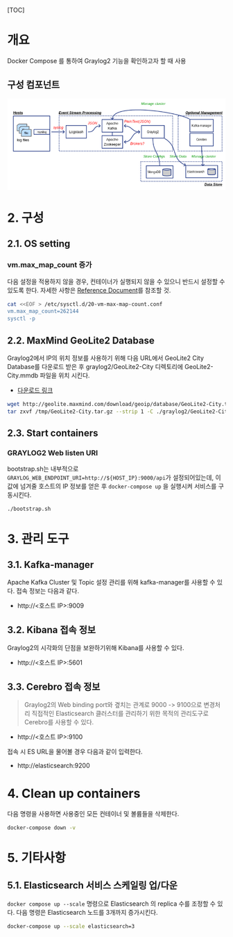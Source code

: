 [TOC]



# 개요

Docker Compose 를 통하여 Graylog2 기능을 확인하고자 할 때 사용

## 구성 컴포넌트 

 ![1541819026824](assets/1541819026824.png)

# 2. 구성

## 2.1. OS setting
### vm.max_map_count 증가
다음 설정을 적용하지 않을 경우, 컨테이너가 실행되지 않을 수 있으니 반드시 설정할 수 있도록 한다. 자세한 사항은 [Reference Document](https://www.elastic.co/guide/en/elasticsearch/reference/5.6/docker.html)를 참조할 것.
```bash
cat <<EOF > /etc/sysctl.d/20-vm-max-map-count.conf 
vm.max_map_count=262144
sysctl -p
```

## 2.2. MaxMind GeoLite2 Database

Graylog2에서 IP의 위치 정보를 사용하기 위해 다음 URL에서 GeoLite2 City Database를 다운로드 받은 후 graylog2/GeoLite2-City 디렉토리에 GeoLite2-City.mmdb 파일을 위치 시킨다.

* [다운로드 링크](https://dev.maxmind.com/geoip/geoip2/geolite2/)

```bash
wget http://geolite.maxmind.com/download/geoip/database/GeoLite2-City.tar.gz -O /tmp/GeoLite2-City.tar.gz
tar zxvf /tmp/GeoLite2-City.tar.gz --strip 1 -C ./graylog2/GeoLite2-City
```

## 2.3. Start containers
### GRAYLOG2 Web listen URI

bootstrap.sh는 내부적으로 `GRAYLOG_WEB_ENDPOINT_URI=http://${HOST_IP}:9000/api`가 설정되어있는데, 이 값에 넘겨줄 호스트의 IP 정보를 얻은 후 `docker-compose up` 을 실행시켜 서비스를 구동시킨다.

```
./bootstrap.sh
```

# 3. 관리 도구

## 3.1. Kafka-manager
Apache Kafka Cluster 및 Topic 설정 관리를 위해 kafka-manager를 사용할 수 있다.
접속 정보는 다음과 같다.
*  http://<호스트 IP>:9009

## 3.2. Kibana 접속 정보
Graylog2의 시각화의 단점을 보완하기위해 Kibana를 사용할 수 있다. 
* http://<호스트 IP>:5601

## 3.3. Cerebro 접속 정보
> Graylog2의 Web binding port와 곂치는 관계로 9000 -> 9100으로 변경처리
직접적인 Elasticsearch 클러스터를 관리하기 위한 목적의 관리도구로 Cerebro를 사용할 수 있다.

* http://<호스트 IP>:9100

접속 시 ES URL을 물어볼 경우 다음과 같이 입력한다.
* http://elasticsearch:9200

# 4. Clean up containers
다음 명령을 사용하면 사용중인 모든 컨테이너 및 볼륨들을 삭제한다.
```bash
docker-compose down -v
```

# 5. 기타사항

## 5.1. Elasticsearch 서비스 스케일링 업/다운

`docker compose up --scale` 명령으로 Elasticsearch 의 replica 수를 조정할 수 있다.
다음 명령은 Elasticsearch 노드를 3개까지 증가시킨다.
```bash
docker-compose up --scale elasticsearch=3
```